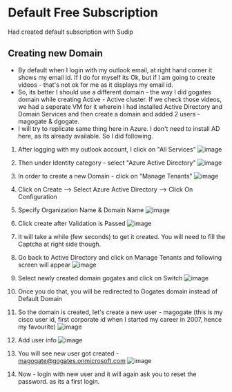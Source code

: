 # Default Free Subscription
Had created default subscription with Sudip
## Creating new Domain 
- By default when I login with my outlook email, at right hand corner it shows my email id. If I do for myself its Ok, but if I am going to create videos - that's not ok for me as it displays my email id.
- So, its better I should use a different domain - the way I did gogates domain while creating Active - Active cluster. If we check those videos, we had a seperate VM for it wherein I had installed Active Directory and Domain Services and then create a domain and added 2 users - magogate & dgogate.
- I will try to replicate same thing here in Azure. I don't need to install AD here, as its already available. So I did following.
1. After logging with my outlook account, I click on "All Services"
![image](https://user-images.githubusercontent.com/45523211/176974067-3c2cc56f-2d69-4aba-aa38-4bba5b0a5710.png )

2. Then under Identity category - select "Azure Active Directory"
![image](https://user-images.githubusercontent.com/45523211/176974114-ce74a3c7-b7d0-42c5-8989-41458cf00dff.png )

3. In order to create a new Domain - click on "Manage Tenants"
![image](https://user-images.githubusercontent.com/45523211/176974155-8380edba-dae1-42af-a417-c44efef3d8c4.png )

4. Click on Create --> Select Azure Active Directory --> Click On Configuration
5. Specify Organization Name & Domain Name
![image](https://user-images.githubusercontent.com/45523211/176974984-f0636284-86e1-4767-8cf2-4ca87502b838.png )
6. Click create after Validation is Passed
![image](https://user-images.githubusercontent.com/45523211/176975031-f720348c-2df5-495b-aa41-9c8e8b696a27.png )
7. It will take a while (few seconds) to get it created. You will need to fill the Captcha at right side though.
8. Go back to Active Directory and click on Manage Tenants and following screen will appear
![image](https://user-images.githubusercontent.com/45523211/176975184-3a4603a2-00ca-437a-ae72-ab311df5f39b.png )
9. Select newly created domain gogates and click on Switch
![image](https://user-images.githubusercontent.com/45523211/176975200-78065375-78bf-4a5e-8436-d7497a99b508.png )
10. Once you do that, you will be redirected to Gogates domain instead of Default Domain
11. So the domain is created, let's create a new user - magogate (this is my cisco user id, first corporate id when I started my career in 2007, hence my favourite)
![image](https://user-images.githubusercontent.com/45523211/176975301-82e3ce21-b8e0-44fa-ac2b-4ef28b499662.png )
12. Add user info
![image](https://user-images.githubusercontent.com/45523211/176975375-be1295e0-9961-42d9-912a-1a982a8bd4a1.png )
13. You will see new user got created - magogate@gogates.onmicrosoft.com
![image](https://user-images.githubusercontent.com/45523211/176975428-ca226c42-4af3-4f6f-b61b-f8527efe41d5.png )
14. Now - login with new user and it will again ask you to reset the password. as its a first login.

